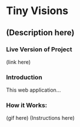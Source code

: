 # Tiny Visions
## (Description here)

### Live Version of Project
(link here)

### Introduction
This web application...

### How it Works:
(gif here)
(Instructions here)